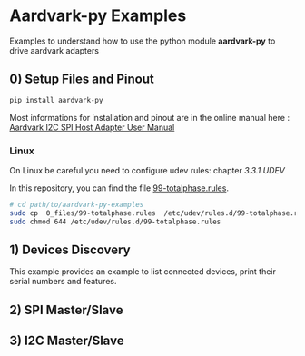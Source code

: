 # Aardvark-py Examples

Examples to understand how to use the python module **aardvark-py** to drive aardvark adapters

## 0) Setup Files and Pinout

```bash
pip install aardvark-py
```

Most informations for installation and pinout are in the online manual here : [Aardvark I2C SPI Host Adapter User Manual](https://www.totalphase.com/support/articles/200468316-Aardvark-I2C-SPI-Host-Adapter-User-Manual)

### Linux

On Linux be careful you need to configure udev rules: chapter *3.3.1 UDEV*

In this repository, you can find the file [99-totalphase.rules](0_files/99-totalphase.rules).

```bash
# cd path/to/aardvark-py-examples
sudo cp  0_files/99-totalphase.rules  /etc/udev/rules.d/99-totalphase.rules
sudo chmod 644 /etc/udev/rules.d/99-totalphase.rules
```

## 1) Devices Discovery

This example provides an example to list connected devices, print their serial numbers and features.

## 2) SPI Master/Slave


## 3) I2C Master/Slave

